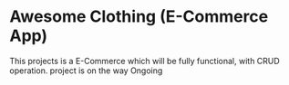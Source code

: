 # Awesome Clothing (E-Commerce App)

This projects is a E-Commerce which will be fully functional, with CRUD operation.
project is on the way
Ongoing
